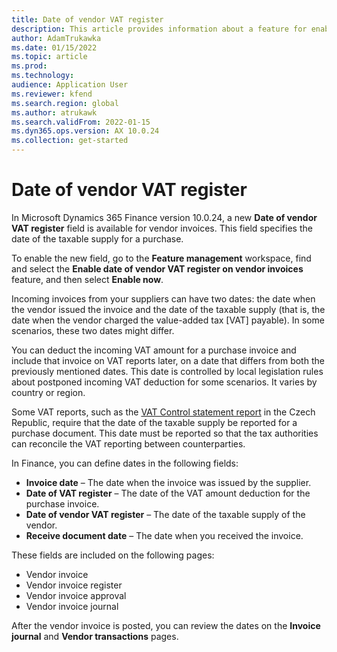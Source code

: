 ```yaml
---
title: Date of vendor VAT register
description: This article provides information about a feature for enabling date of vendor VAT register
author: AdamTrukawka
ms.date: 01/15/2022
ms.topic: article
ms.prod: 
ms.technology: 
audience: Application User
ms.reviewer: kfend
ms.search.region: global
ms.author: atrukawk
ms.search.validFrom: 2022-01-15
ms.dyn365.ops.version: AX 10.0.24
ms.collection: get-started
---
```


# Date of vendor VAT register

In Microsoft Dynamics 365 Finance version 10.0.24, a new **Date of vendor VAT register** field is available for vendor invoices. This field specifies the date of the taxable supply for a purchase.

To enable the new field, go to the **Feature management** workspace, find and select the **Enable date of vendor VAT register on vendor invoices** feature, and then select **Enable now**.

Incoming invoices from your suppliers can have two dates: the date when the vendor issued the invoice and the date of the taxable supply (that is, the date when the vendor charged the value-added tax [VAT] payable). In some scenarios, these two dates might differ.

You can deduct the incoming VAT amount for a purchase invoice and include that invoice on VAT reports later, on a date that differs from both the previously mentioned dates. This date is controlled by local legislation rules about postponed incoming VAT deduction for some scenarios. It varies by country or region.

Some VAT reports, such as the [VAT Control statement report](emea-cze-vat-declaration-tax-declaration-model.md#vat-control-statement) in the Czech Republic, require that the date of the taxable supply be reported for a purchase document. This date must be reported so that the tax authorities can reconcile the VAT reporting between counterparties.

In Finance, you can define dates in the following fields:

- **Invoice date** – The date when the invoice was issued by the supplier.
- **Date of VAT register** – The date of the VAT amount deduction for the purchase invoice.
- **Date of vendor VAT register** – The date of the taxable supply of the vendor.
- **Receive document date** – The date when you received the invoice.

These fields are included on the following pages:

- Vendor invoice
- Vendor invoice register
- Vendor invoice approval
- Vendor invoice journal

After the vendor invoice is posted, you can review the dates on the **Invoice journal** and **Vendor transactions** pages.

